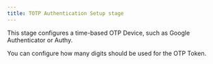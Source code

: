 ```yaml
---
title: TOTP Authentication Setup stage
---
```


This stage configures a time-based OTP Device, such as Google Authenticator or Authy.

You can configure how many digits should be used for the OTP Token.
